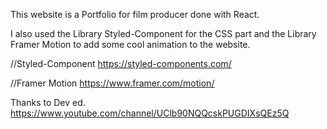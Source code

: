 This website is a Portfolio for film producer done with React.

I also used the Library Styled-Component for the CSS part and the Library Framer Motion to add some cool animation to the website.

//Styled-Component
https://styled-components.com/

//Framer Motion
https://www.framer.com/motion/

Thanks to Dev ed. 
https://www.youtube.com/channel/UClb90NQQcskPUGDIXsQEz5Q